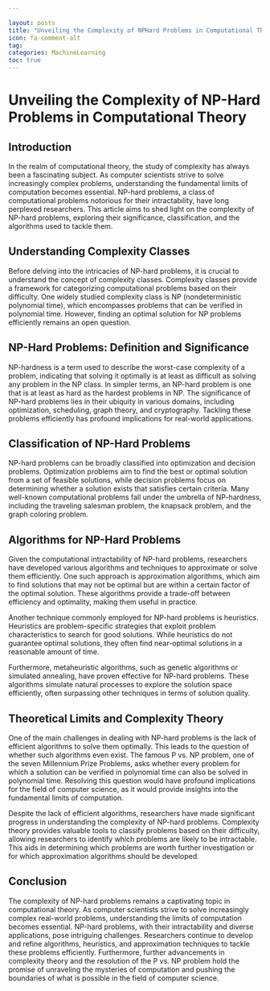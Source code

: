 ```yaml
---

layout: posts
title: "Unveiling the Complexity of NPHard Problems in Computational Theory"
icon: fa-comment-alt
tag:      
categories: MachineLearning
toc: true
---
```




# Unveiling the Complexity of NP-Hard Problems in Computational Theory

## Introduction

In the realm of computational theory, the study of complexity has always been a fascinating subject. As computer scientists strive to solve increasingly complex problems, understanding the fundamental limits of computation becomes essential. NP-hard problems, a class of computational problems notorious for their intractability, have long perplexed researchers. This article aims to shed light on the complexity of NP-hard problems, exploring their significance, classification, and the algorithms used to tackle them.

## Understanding Complexity Classes

Before delving into the intricacies of NP-hard problems, it is crucial to understand the concept of complexity classes. Complexity classes provide a framework for categorizing computational problems based on their difficulty. One widely studied complexity class is NP (nondeterministic polynomial time), which encompasses problems that can be verified in polynomial time. However, finding an optimal solution for NP problems efficiently remains an open question.

## NP-Hard Problems: Definition and Significance

NP-hardness is a term used to describe the worst-case complexity of a problem, indicating that solving it optimally is at least as difficult as solving any problem in the NP class. In simpler terms, an NP-hard problem is one that is at least as hard as the hardest problems in NP. The significance of NP-hard problems lies in their ubiquity in various domains, including optimization, scheduling, graph theory, and cryptography. Tackling these problems efficiently has profound implications for real-world applications.

## Classification of NP-Hard Problems

NP-hard problems can be broadly classified into optimization and decision problems. Optimization problems aim to find the best or optimal solution from a set of feasible solutions, while decision problems focus on determining whether a solution exists that satisfies certain criteria. Many well-known computational problems fall under the umbrella of NP-hardness, including the traveling salesman problem, the knapsack problem, and the graph coloring problem.

## Algorithms for NP-Hard Problems

Given the computational intractability of NP-hard problems, researchers have developed various algorithms and techniques to approximate or solve them efficiently. One such approach is approximation algorithms, which aim to find solutions that may not be optimal but are within a certain factor of the optimal solution. These algorithms provide a trade-off between efficiency and optimality, making them useful in practice.

Another technique commonly employed for NP-hard problems is heuristics. Heuristics are problem-specific strategies that exploit problem characteristics to search for good solutions. While heuristics do not guarantee optimal solutions, they often find near-optimal solutions in a reasonable amount of time.

Furthermore, metaheuristic algorithms, such as genetic algorithms or simulated annealing, have proven effective for NP-hard problems. These algorithms simulate natural processes to explore the solution space efficiently, often surpassing other techniques in terms of solution quality.

## Theoretical Limits and Complexity Theory

One of the main challenges in dealing with NP-hard problems is the lack of efficient algorithms to solve them optimally. This leads to the question of whether such algorithms even exist. The famous P vs. NP problem, one of the seven Millennium Prize Problems, asks whether every problem for which a solution can be verified in polynomial time can also be solved in polynomial time. Resolving this question would have profound implications for the field of computer science, as it would provide insights into the fundamental limits of computation.

Despite the lack of efficient algorithms, researchers have made significant progress in understanding the complexity of NP-hard problems. Complexity theory provides valuable tools to classify problems based on their difficulty, allowing researchers to identify which problems are likely to be intractable. This aids in determining which problems are worth further investigation or for which approximation algorithms should be developed.

## Conclusion

The complexity of NP-hard problems remains a captivating topic in computational theory. As computer scientists strive to solve increasingly complex real-world problems, understanding the limits of computation becomes essential. NP-hard problems, with their intractability and diverse applications, pose intriguing challenges. Researchers continue to develop and refine algorithms, heuristics, and approximation techniques to tackle these problems efficiently. Furthermore, further advancements in complexity theory and the resolution of the P vs. NP problem hold the promise of unraveling the mysteries of computation and pushing the boundaries of what is possible in the field of computer science.